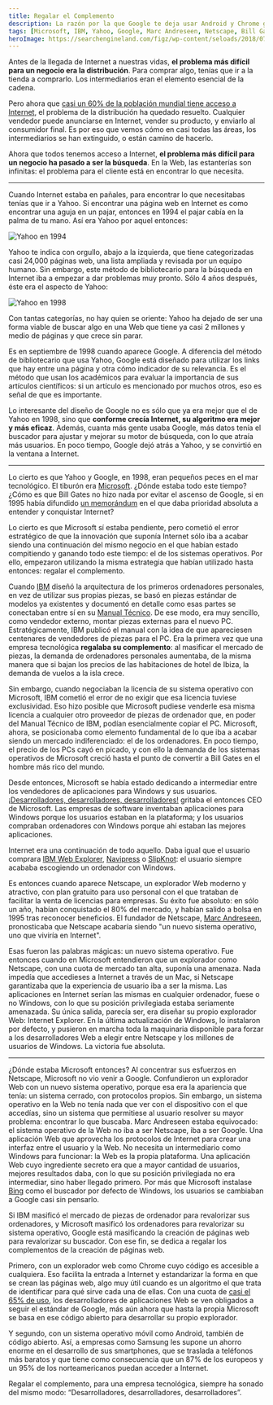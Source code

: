```yaml
---
title: Regalar el Complemento
description: La razón por la que Google te deja usar Android y Chrome gratis
tags: [Microsoft, IBM, Yahoo, Google, Marc Andreseen, Netscape, Bill Gates]
heroImage: https://searchengineland.com/figz/wp-content/seloads/2018/07/google-building-logo-shutterstock_559400386.jpg
---
```


Antes de la llegada de Internet a nuestras vidas, **el problema más difícil para un negocio era la distribución**. Para comprar algo, tenías que ir a la tienda a comprarlo. Los intermediarios eran el elemento esencial de la cadena.

Pero ahora que [casi un 60% de la población mundial tiene acceso a Internet](https://internetworldstats.com/stats.htm), el problema de la distribución ha quedado resuelto. Cualquier vendedor puede anunciarse en Internet, vender su producto, y enviarlo al consumidor final. Es por eso que vemos cómo en casi todas las áreas, los intermediarios se han extinguido, o están camino de hacerlo.

Ahora que todos tenemos acceso a Internet, **el problema más difícil para un negocio ha pasado a ser la búsqueda**. En la Web, las estanterías son infinitas: el problema para el cliente está en encontrar lo que necesita.

---

Cuando Internet estaba en pañales, para encontrar lo que necesitabas tenías que ir a Yahoo. Si encontrar una página web en Internet es como encontrar una aguja en un pajar, entonces en 1994 el pajar cabía en la palma de tu mano. Así era Yahoo por aquel entonces:

![Yahoo en 1994](https://www.webdesignmuseum.org/uploaded/timeline/yahoo/yahoo-1994.png "Yahoo en 1994")

Yahoo te indica con orgullo, abajo a la izquierda, que tiene categorizadas casi 24,000 páginas web, una lista ampliada y revisada por un equipo humano. Sin embargo, este método de bibliotecario para la búsqueda en Internet iba a empezar a dar problemas muy pronto. Sólo 4 años después, éste era el aspecto de Yahoo:

![Yahoo en 1998](https://www.versionmuseum.com/images/websites/yahoo-website/yahoo-website%5E1998%5Ehomepage.png "Yahoo en 1998")

Con tantas categorías, no hay quien se oriente: Yahoo ha dejado de ser una forma viable de buscar algo en una Web que tiene ya casi 2 millones y medio de páginas y que crece sin parar.

Es en septiembre de 1998 cuando aparece Google. A diferencia del método de bibliotecario que usa Yahoo, Google está diseñado para utilizar los links que hay entre una página y otra cómo indicador de su relevancia. Es el método que usan los académicos para evaluar la importancia de sus artículos científicos: si un artículo es mencionado por muchos otros, eso es señal de que es importante.

Lo interesante del diseño de Google no es sólo que ya era mejor que el de Yahoo en 1998, sino que **conforme crecía Internet, su algoritmo era mejor y más eficaz**. Además, cuanta más gente usaba Google, más datos tenía el buscador para ajustar y mejorar su motor de búsqueda, con lo que atraía más usuarios. En poco tiempo, Google dejó atrás a Yahoo, y se convirtió en la ventana a Internet.

---

Lo cierto es que Yahoo y Google, en 1998, eran pequeños peces en el mar tecnológico. El tiburón era [Microsoft](https://es.wikipedia.org/wiki/Microsoft). ¿Dónde estaba todo este tiempo? ¿Cómo es que Bill Gates no hizo nada por evitar el ascenso de Google, si en 1995 había difundido [un memorándum](https://www.wired.com/2010/05/0526bill-gates-internet-memo/) en el que daba prioridad absoluta a entender y conquistar Internet?

Lo cierto es que Microsoft sí estaba pendiente, pero cometió el error estratégico de que la innovación que suponía Internet sólo iba a acabar siendo una continuación del mismo negocio en el que habían estado compitiendo y ganando todo este tiempo: el de los sistemas operativos. Por ello, empezaron utilizando la misma estrategia que habían utilizado hasta entonces: regalar el complemento.

Cuando [IBM](https://es.wikipedia.org/wiki/IBM) diseñó la arquitectura de los primeros ordenadores personales, en vez de utilizar sus propias piezas, se basó en piezas estándar de modelos ya existentes y documentó en detalle como esas partes se conectaban entre sí en su [Manual Técnico](https://www.manualslib.com/manual/840700/Ibm-5150.html). De ese modo, era muy sencillo, como vendedor externo, montar piezas externas para el nuevo PC. Estratégicamente, IBM publicó el manual con la idea de que apareciesen centenares de vendedores de piezas para el PC. Era la primera vez que una empresa tecnológica **regalaba su complemento**: al masificar el mercado de piezas, la demanda de ordenadores personales aumentaba, de la misma manera que si bajan los precios de las habitaciones de hotel de Ibiza, la demanda de vuelos a la isla crece.

Sin embargo, cuando negociaban la licencia de su sistema operativo con Microsoft, IBM cometió el error de no exigir que esa licencia tuviese exclusividad. Eso hizo posible que Microsoft pudiese venderle esa misma licencia a cualquier otro proveedor de piezas de ordenador que, en poder del Manual Técnico de IBM, podían esencialmente copiar el PC. Microsoft, ahora, se posicionaba como elemento fundamental de lo que iba a acabar siendo un mercado indiferenciado: el de los ordenadores. En poco tiempo, el precio de los PCs cayó en picado, y con ello la demanda de los sistemas operativos de Microsoft creció hasta el punto de convertir a Bill Gates en el hombre más rico del mundo.

Desde entonces, Microsoft se había estado dedicando a intermediar entre los vendedores de aplicaciones para Windows y sus usuarios. [¡Desarrolladores, desarrolladores, desarrolladores!](https://www.youtube.com/watch?v=Vhh_GeBPOhs) gritaba el entonces CEO de Microsoft. Las empresas de software inventaban aplicaciones para Windows porque los usuarios estaban en la plataforma; y los usuarios compraban ordenadores con Windows porque ahí estaban las mejores aplicaciones.

Internet era una continuación de todo aquello. Daba igual que el usuario comprara [IBM Web Explorer](https://en.wikipedia.org/wiki/IBM_Web_Explorer), [Navipress](https://en.wikipedia.org/wiki/Navipress) o [SlipKnot](<https://en.wikipedia.org/wiki/SlipKnot_(web_browser)>): el usuario siempre acababa escogiendo un ordenador con Windows.

Es entonces cuando aparece Netscape, un explorador Web moderno y atractivo, con plan gratuito para uso personal con el que trataban de facilitar la venta de licencias para empresas. Su éxito fue absoluto: en sólo un año, habían conquistado el 80% del mercado, y habían salido a bolsa en 1995 tras reconocer beneficios. El fundador de Netscape, [Marc Andreseen](https://en.wikipedia.org/wiki/Marc_Andreessen), pronosticaba que Netscape acabaría siendo "un nuevo sistema operativo, uno que viviría en Internet".

Esas fueron las palabras mágicas: un nuevo sistema operativo. Fue entonces cuando en Microsoft entendieron que un explorador como Netscape, con una cuota de mercado tan alta, suponía una amenaza. Nada impedía que accedieses a Internet a través de un Mac, si Netscape garantizaba que la experiencia de usuario iba a ser la misma. Las aplicaciones en Internet serían las mismas en cualquier ordenador, fuese o no Windows, con lo que su posición privilegiada estaba seriamente amenazada. Su única salida, parecía ser, era diseñar su propio explorador Web: Internet Explorer. En la última actualización de Windows, lo instalaron por defecto, y pusieron en marcha toda la maquinaria disponible para forzar a los desarrolladores Web a elegir entre Netscape y los millones de usuarios de Windows. La victoria fue absoluta.

---

¿Dónde estaba Microsoft entonces? Al concentrar sus esfuerzos en Netscape, Microsoft no vio venir a Google. Confundieron un explorador Web con un nuevo sistema operativo, porque esa era la apariencia que tenía: un sistema cerrado, con protocolos propios. Sin embargo, un sistema operativo en la Web no tenía nada que ver con el dispositivo con el que accedías, sino un sistema que permitiese al usuario resolver su mayor problema: encontrar lo que buscaba. Marc Andreseen estaba equivocado: el sistema operativo de la Web no iba a ser Netscape, iba a ser Google. Una aplicación Web que aprovecha los protocolos de Internet para crear una interfaz entre el usuario y la Web. No necesita un intermediario como Windows para funcionar: la Web es la propia plataforma. Una aplicación Web cuyo ingrediente secreto era que a mayor cantidad de usuarios, mejores resultados daba, con lo que su posición privilegiada no era intermediar, sino haber llegado primero. Por más que Microsoft instalase [Bing](https://www.bing.com/) como el buscador por defecto de Windows, los usuarios se cambiaban a Google casi sin pensarlo.

Si IBM masificó el mercado de piezas de ordenador para revalorizar sus ordenadores, y Microsoft masificó los ordenadores para revalorizar su sistema operativo, Google está masificando la creación de páginas web para revalorizar su buscador. Con ese fin, se dedica a regalar los complementos de la creación de páginas web.

Primero, con un explorador web como Chrome cuyo código es accesible a cualquiera. Eso facilita la entrada a Internet y estandarizar la forma en que se crean las páginas web, algo muy útil cuando es un algoritmo el que trata de identificar para qué sirve cada una de ellas. Con una cuota de [casi el 65% de uso](https://en.wikipedia.org/wiki/Usage_share_of_web_browsers), los desarrolladores de aplicaciones Web se ven obligados a seguir el estándar de Google, más aún ahora que hasta la propia Microsoft se basa en ese código abierto para desarrollar su propio explorador.

Y segundo, con un sistema operativo móvil como Android, también de código abierto. Así, a empresas como Samsung les supone un ahorro enorme en el desarrollo de sus smartphones, que se traslada a teléfonos más baratos y que tiene como consecuencia que un 87% de los europeos y un 95% de los norteamericanos puedan acceder a Internet.

Regalar el complemento, para una empresa tecnológica, siempre ha sonado del mismo modo: “Desarrolladores, desarrolladores, desarrolladores”.
